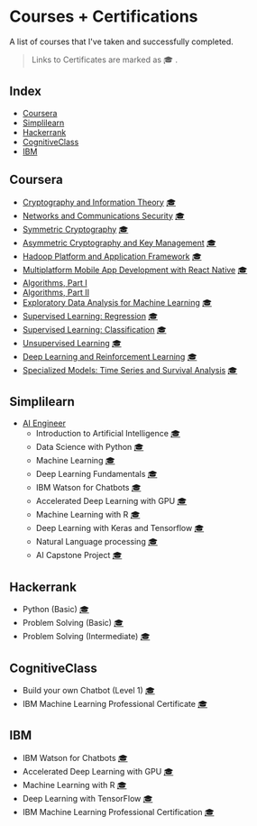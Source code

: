 # Courses + Certifications
A list of courses that I've taken and successfully completed.
> Links to Certificates are marked as :mortar_board: .
## Index

* [Coursera](#Coursera)
* [Simplilearn](#Simplilearn)
* [Hackerrank](#Hackerrank)
* [CognitiveClass](#CognitiveClass)
* [IBM](#IBM)

## Coursera

* [Cryptography and Information Theory](https://www.coursera.org/learn/crypto-info-theory/home/welcome) [:mortar_board:](https://github.com/divija-annedi/certificates/blob/main/Cryptography%20and%20Information%20Theory.pdf)
* [Networks and Communications Security](https://www.coursera.org/learn/network-security-communications-sscp/home/welcome) [:mortar_board:](https://www.coursera.org/account/accomplishments/verify/K72QEB72VATL)
* [Symmetric Cryptography](https://www.coursera.org/learn/symmetric-crypto/home/welcome) [:mortar_board:](https://github.com/divija-annedi/certificates/blob/main/Symmetric%20Cryptography.pdf)
* [Asymmetric Cryptography and Key Management](https://www.coursera.org/learn/asymmetric-crypto/home/welcome) [:mortar_board:](https://github.com/divija-annedi/certificates/blob/main/Asymmetric%20Cryptography%20and%20Key%20Management.pdf)
* [Hadoop Platform and Application Framework](https://www.coursera.org/learn/hadoop/home/welcome) [:mortar_board:](https://github.com/divija-annedi/certificates/blob/main/Hadoop%20Platform%20and%20Application%20Framework.pdf)
* [Multiplatform Mobile App Development with React Native](https://www.coursera.org/learn/react-native/home/welcome) [:mortar_board:](https://github.com/divija-annedi/certificates/blob/main/Multiplatform%20Mobile%20App%20Development%20with%20React%20Native.pdf)
* [Algorithms, Part I](https://www.coursera.org/learn/algorithms-part1/home/welcome) 
* [Algorithms, Part II](https://www.coursera.org/learn/algorithms-part2/home/welcome) 
* [Exploratory Data Analysis for Machine Learning](https://www.coursera.org/learn/ibm-exploratory-data-analysis-for-machine-learning) [:mortar_board:](https://www.coursera.org/account/accomplishments/verify/EER4ZZ2FTT6R)
* [Supervised Learning: Regression](https://www.coursera.org/learn/supervised-learning-regression) [:mortar_board:](https://www.coursera.org/account/accomplishments/verify/AA3YWEEYZF6U)
* [Supervised Learning: Classification](https://www.coursera.org/learn/supervised-learning-classification) [:mortar_board:](https://www.coursera.org/account/accomplishments/verify/MTKNT5EQN6P3)
* [Unsupervised Learning](https://www.coursera.org/learn/ibm-unsupervised-learning) [:mortar_board:](https://www.coursera.org/account/accomplishments/verify/YG555W2SANXY)
* [Deep Learning and Reinforcement Learning](https://www.coursera.org/learn/deep-learning-reinforcement-learning/home/welcome) [:mortar_board:](https://www.coursera.org/account/accomplishments/verify/HLECQSS484DH)
* [Specialized Models: Time Series and Survival Analysis](https://www.coursera.org/learn/time-series-survival-analysis) [:mortar_board:](https://www.coursera.org/account/accomplishments/verify/XV2YJ7D3WVUF)


## Simplilearn

* [AI Engineer](https://www.simplilearn.com/artificial-intelligence-masters-program-training-course?referrer=search&tag=ai%20engineer)
  * Introduction to Artificial Intelligence  [:mortar_board:](https://github.com/divija-annedi/certificates/blob/main/Introduction%20to%20Artificial%20Intelligence.pdf)
  * Data Science with Python  [:mortar_board:](https://github.com/divija-annedi/certificates/blob/main/Data%20Science%20with%20Python.pdf)
  * Machine Learning  [:mortar_board:](https://github.com/divija-annedi/certificates/blob/main/Machine%20Learning.pdf)
  * Deep Learning Fundamentals  [:mortar_board:](https://github.com/divija-annedi/certificates/blob/main/Deep%20Learning%20Fundamentals.pdf)
  * IBM Watson for Chatbots [:mortar_board:](https://courses.skillsnet.simplilearn.com/certificates/b775986cb9594607ad4e404835d0b3a6)
  * Accelerated Deep Learning with GPU [:mortar_board:](https://certificates.simplicdn.net/share/2274049.pdf)
  * Machine Learning with R [:mortar_board:](https://certificates.simplicdn.net/share/2279630.pdf)
  * Deep Learning with Keras and Tensorflow [:mortar_board:](https://certificates.simplicdn.net/share/2368046_1610662945.pdf)
  * Natural Language processing [:mortar_board:](https://certificates.simplicdn.net/share/2368367_1610685773.pdf)
  * AI Capstone Project [:mortar_board:](https://certificates.simplicdn.net/share/2394402_1612568727.pdf)
  
## Hackerrank

* Python (Basic) [:mortar_board:](https://www.hackerrank.com/certificates/35e1b03f7136)
* Problem Solving (Basic) [:mortar_board:](https://www.hackerrank.com/certificates/70809aa0e3e1)
* Problem Solving (Intermediate) [:mortar_board:](https://www.hackerrank.com/certificates/6d673ce2ea2a)

## CognitiveClass

* Build your own Chatbot (Level 1)  [:mortar_board:](https://www.youracclaim.com/badges/894a096b-73cd-4464-90d1-1785ac5f941a?source=linked_in_profile)
* IBM Machine Learning Professional Certificate [:mortar_board:](https://www.youracclaim.com/badges/175fc4b4-347d-4e44-a468-001e2b45324d/public_url
)

## IBM

* IBM Watson for Chatbots [:mortar_board:](https://courses.skillsnet.simplilearn.com/certificates/b775986cb9594607ad4e404835d0b3a6)
* Accelerated Deep Learning with GPU [:mortar_board:](https://courses.skillsnet.simplilearn.com/certificates/user/5951/course/course-v1:Simplilearn+SLIBM17+2019_T2)
* Machine Learning with R [:mortar_board:](https://courses.skillsnet.simplilearn.com/certificates/user/5951/course/course-v1:Simplilearn+SLIBM14+2019_T2)
* Deep Learning with TensorFlow [:mortar_board:](https://courses.skillsnet.simplilearn.com/certificates/a7ec8736db4e40378e2aeffd75b00612)
* IBM Machine Learning Professional Certification [:mortar_board:](https://www.coursera.org/account/accomplishments/professional-cert/HNEB875T7AS6)

